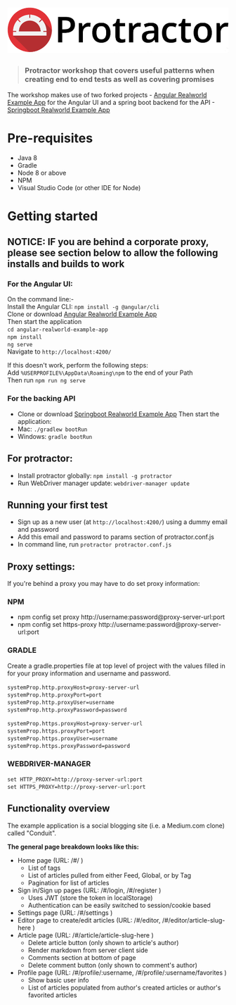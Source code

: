 # ![Protractor Workshop](protractor-logo-large.png)

> ### Protractor workshop that covers useful patterns when creating end to end tests as well as covering promises

The workshop makes use of two forked projects - [Angular Realworld Example App](https://github.com/hughleo/angular-realworld-example-app) for the Angular UI and a spring boot backend for the API - [Springboot Realworld Example App](https://github.com/hughleo/spring-boot-realworld-example-app)


# Pre-requisites
* Java 8
* Gradle
* Node 8 or above
* NPM
* Visual Studio Code (or other IDE for Node)

# Getting started

## NOTICE: IF you are behind a corporate proxy, please see section below to allow the following installs and builds to work

### For the Angular UI:
On the command line:-  
Install the Angular CLI: `npm install -g @angular/cli`  
Clone or download [Angular Realworld Example App](https://github.com/hughleo/angular-realworld-example-app)  
Then start the application  
`cd angular-realworld-example-app`  
`npm install`  
`ng serve`  
Navigate to `http://localhost:4200/`

If this doesn't work, perform the following steps:  
Add `%USERPROFILE%\AppData\Roaming\npm` to the end of your Path  
Then run `npm run ng serve`  

### For the backing API

* Clone or download [Springboot Realworld Example App](https://github.com/hughleo/spring-boot-realworld-example-app)
Then start the application:
* Mac: `./gradlew bootRun`
* Windows: `gradle bootRun`


## For protractor: 
* Install protractor globally: `npm install -g protractor`
* Run WebDriver manager update: `webdriver-manager update`

## Running your first test
 
* Sign up as a new user (at `http://localhost:4200/`) using a dummy email and password
* Add this email and password to params section of protractor.conf.js
* In command line, run `protractor protractor.conf.js`


## Proxy settings: 

If you're behind a proxy you may have to do set proxy information:

### NPM
* npm config set proxy http://username:password@proxy-server-url:port
* npm config set https-proxy http://username:password@proxy-server-url:port

### GRADLE

Create a gradle.properties file at top level of project with the values filled in for your proxy information and username and password.

`systemProp.http.proxyHost=proxy-server-url`  
`systemProp.http.proxyPort=port`  
`systemProp.http.proxyUser=username`  
`systemProp.http.proxyPassword=password`  
  
`systemProp.https.proxyHost=proxy-server-url`  
`systemProp.https.proxyPort=port`  
`systemProp.https.proxyUser=username`  
`systemProp.https.proxyPassword=password`  

### WEBDRIVER-MANAGER

`set HTTP_PROXY=http://proxy-server-url:port`   
`set HTTPS_PROXY=http://proxy-server-url:port`


## Functionality overview

The example application is a social blogging site (i.e. a Medium.com clone) called "Conduit". 

**The general page breakdown looks like this:**

- Home page (URL: /#/ )
    - List of tags
    - List of articles pulled from either Feed, Global, or by Tag
    - Pagination for list of articles
- Sign in/Sign up pages (URL: /#/login, /#/register )
    - Uses JWT (store the token in localStorage)
    - Authentication can be easily switched to session/cookie based
- Settings page (URL: /#/settings )
- Editor page to create/edit articles (URL: /#/editor, /#/editor/article-slug-here )
- Article page (URL: /#/article/article-slug-here )
    - Delete article button (only shown to article's author)
    - Render markdown from server client side
    - Comments section at bottom of page
    - Delete comment button (only shown to comment's author)
- Profile page (URL: /#/profile/:username, /#/profile/:username/favorites )
    - Show basic user info
    - List of articles populated from author's created articles or author's favorited articles


<br />

